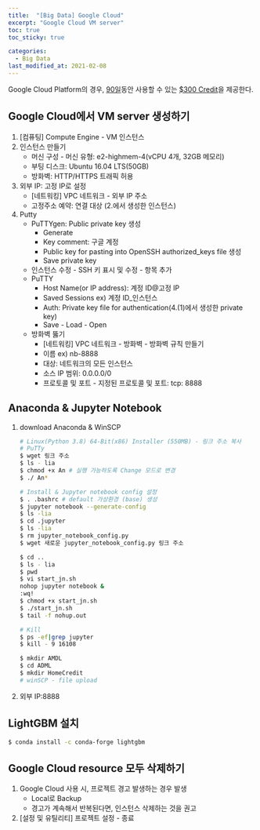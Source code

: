 ```yaml
---
title:  "[Big Data] Google Cloud"
excerpt: "Google Cloud VM server"
toc: true
toc_sticky: true

categories:
  - Big Data
last_modified_at: 2021-02-08
---
```


Google Cloud Platform의 경우, <u>90일</u>동안 사용할 수 있는 <u>$300 Credit</u>을 제공한다.

## Google Cloud에서 VM server 생성하기
1. [컴퓨팅] Compute Engine - VM 인스턴스
2. 인스턴스 만들기
    - 머신 구성 - 머신 유형: e2-highmem-4(vCPU 4개, 32GB 메모리)
    - 부팅 디스크: Ubuntu 16.04 LTS(50GB)
    - 방화벽: HTTP/HTTPS 트래픽 허용
3. 외부 IP: 고정 IP로 설정
    - [네트워킹] VPC 네트워크 - 외부 IP 주소
    - 고정주소 예약: 연결 대상 (2.에서 생성한 인스턴스)
4. Putty
    - PuTTYgen: Public private key 생성
        - Generate
        - Key comment: 구글 계정
        - Public key for pasting into OpenSSH authorized_keys file 생성
        - Save private key
    - 인스턴스 수정 - SSH 키 표시 및 수정 - 항목 추가
    - PuTTY
        - Host Name(or IP address): 계정 ID@고정 IP
        - Saved Sessions ex) 계정 ID_인스턴스
        - Auth: Private key file for authentication(4.(1)에서 생성한 private key)
        - Save - Load - Open
    - 방화벽 뚫기
        - [네트워킹] VPC 네트워크 - 방화벽 - 방화벽 규칙 만들기
        - 이름 ex) nb-8888
        - 대상: 네트워크의 모든 인스턴스
        - 소스 IP 범위: 0.0.0.0/0
        - 프로토콜 및 포트 - 지정된 프로토콜 및 포트: tcp: 8888

## Anaconda & Jupyter Notebook
1. download Anaconda & WinSCP 
    ```bash
    # Linux(Python 3.8) 64-Bit(x86) Installer (550MB) - 링크 주소 복사
    # PuTTy
    $ wget 링크 주소
    $ ls - lia
    $ chmod +x An # 실행 가능하도록 Change 모드로 변경
    $ ./ An*

    # Install & Jupyter notebook config 설정
    $ . .bashrc # default 가상환경 (base) 생성
    $ jupyter notebook --generate-config
    $ ls -lia
    $ cd .jupyter
    $ ls -lia
    $ rm jupyter_notebook_config.py
    $ wget 새로운 jupyter_notebook_config.py 링크 주소

    $ cd ..
    $ ls - lia
    $ pwd
    $ vi start_jn.sh
    nohop jupyter notebook &
    :wq!
    $ chmod +x start_jn.sh
    $ ./start_jn.sh
    $ tail -f nohup.out

    # Kill
    $ ps -ef|grep jupyter
    $ kill - 9 16108

    $ mkdir AMDL
    $ cd ADML
    $ mkdir HomeCredit
    # winSCP - file upload
    ```
2. 외부 IP:8888

## LightGBM 설치
```bash
$ conda install -c conda-forge lightgbm
```

## Google Cloud resource 모두 삭제하기
1. Google Cloud 사용 시, 프로젝트 경고 발생하는 경우 발생
    - Local로 Backup
    - 경고가 계속해서 반복된다면, 인스턴스 삭제하는 것을 권고
2. [설정 및 유틸리티] 프로젝트 설정 - 종료
